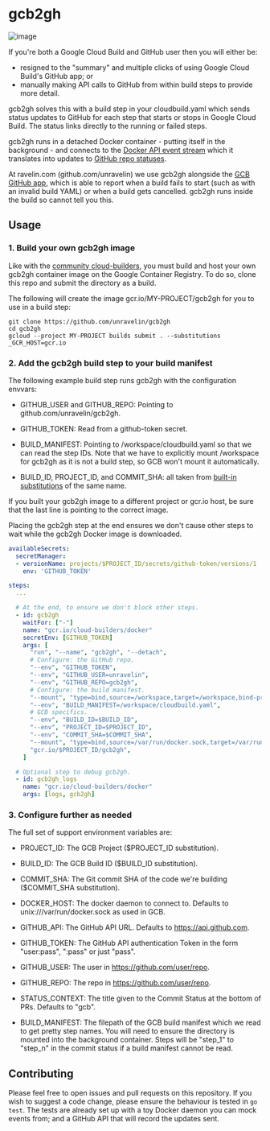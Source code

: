 # gcb2gh

![image](https://user-images.githubusercontent.com/408401/112832948-f0d1c580-908d-11eb-9e78-04433bdf3884.png)

If you're both a Google Cloud Build and GitHub user then you will either be:

- resigned to the "summary" and multiple clicks of using Google Cloud Build's
  GitHub app; or
- manually making API calls to GitHub from within build steps to provide more
  detail.

gcb2gh solves this with a build step in your cloudbuild.yaml which sends status
updates to GitHub for each step that starts or stops in Google Cloud Build. The
status links directly to the running or failed steps.

gcb2gh runs in a detached Docker container - putting itself in the background -
and connects to the [Docker API event
stream](https://docs.docker.com/engine/api/v1.41/#operation/SystemEvents) which
it translates into updates to [GitHub repo
statuses](https://docs.github.com/en/rest/reference/repos#create-a-commit-status).

At ravelin.com (github.com/unravelin) we use gcb2gh alongside the [GCB GitHub
app](https://github.com/marketplace/google-cloud-build), which is able to report
when a build fails to start (such as with an invalid build YAML) or when a build
gets cancelled. gcb2gh runs inside the build so cannot tell you this.

## Usage

### 1. Build your own gcb2gh image

Like with the [community
cloud-builders](https://github.com/GoogleCloudPlatform/cloud-builders-community),
you must build and host your own gcb2gh container image on the Google Container
Registry. To do so, clone this repo and submit the directory as a build.

The following will create the image gcr.io/MY-PROJECT/gcb2gh for you to use in a
build step:

```
git clone https://github.com/unravelin/gcb2gh
cd gcb2gh
gcloud --project MY-PROJECT builds submit . --substitutions _GCR_HOST=gcr.io
```

### 2. Add the gcb2gh build step to your build manifest

The following example build step runs gcb2gh with the configuration envvars:

- GITHUB_USER and GITHUB_REPO: Pointing to github.com/unravelin/gcb2gh.

- GITHUB_TOKEN: Read from a github-token secret.

- BUILD_MANIFEST: Pointing to /workspace/cloudbuild.yaml so that we can read the
  step IDs. Note that we have to explicitly mount /workspace for gcb2gh as it is
  not a build step, so GCB won't mount it automatically.

- BUILD_ID, PROJECT_ID, and COMMIT_SHA: all taken from [built-in
  substitutions](https://cloud.google.com/build/docs/configuring-builds/substitute-variable-values)
  of the same name.

If you built your gcb2gh image to a different project or gcr.io host, be sure
that the last line is pointing to the correct image.

Placing the gcb2gh step at the end ensures we don't cause other steps to wait
while the gcb2gh Docker image is downloaded.

```yaml
availableSecrets:
  secretManager:
  - versionName: projects/$PROJECT_ID/secrets/github-token/versions/1
    env: 'GITHUB_TOKEN'

steps:
  ...

  # At the end, to ensure we don't block other steps.
  - id: gcb2gh
    waitFor: ["-"]
    name: "gcr.io/cloud-builders/docker"
    secretEnv: [GITHUB_TOKEN]
    args: [
      "run", "--name", "gcb2gh", "--detach",
      # Configure: the GitHub repo.
      "--env", "GITHUB_TOKEN",
      "--env", "GITHUB_USER=unravelin",
      "--env", "GITHUB_REPO=gcb2gh",
      # Configure: the build manifest.
      "--mount", "type=bind,source=/workspace,target=/workspace,bind-propagation=rprivate",
      "--env", "BUILD_MANIFEST=/workspace/cloudbuild.yaml",
      # GCB specifics.
      "--env", "BUILD_ID=$BUILD_ID",
      "--env", "PROJECT_ID=$PROJECT_ID",
      "--env", "COMMIT_SHA=$COMMIT_SHA",
      "--mount", "type=bind,source=/var/run/docker.sock,target=/var/run/docker.sock,bind-propagation=rprivate",
      "gcr.io/$PROJECT_ID/gcb2gh",
    ]

  # Optional step to debug gcb2gh.
  - id: gcb2gh_logs
    name: "gcr.io/cloud-builders/docker"
    args: [logs, gcb2gh]
```

### 3. Configure further as needed

The full set of support environment variables are:

- PROJECT_ID: The GCB Project ($PROJECT_ID substitution).

- BUILD_ID: The GCB Build ID ($BUILD_ID substitution).

- COMMIT_SHA: The Git commit SHA of the code we're building ($COMMIT_SHA
  substitution).

- DOCKER_HOST: The docker daemon to connect to. Defaults to
  unix:///var/run/docker.sock as used in GCB.

- GITHUB_API: The GitHub API URL. Defaults to https://api.github.com.

- GITHUB_TOKEN: The GitHub API authentication Token in the form "user:pass",
  ":pass" or just "pass".

- GITHUB_USER: The user in https://github.com/user/repo.

- GITHUB_REPO: The repo in https://github.com/user/repo.

- STATUS_CONTEXT: The title given to the Commit Status at the bottom of PRs.
  Defaults to "gcb".

- BUILD_MANIFEST: The filepath of the GCB build manifest which we read to get
  pretty step names. You will need to ensure the directory is mounted into the
  background container. Steps will be "step_1" to "step_n" in the commit status
  if a build manifest cannot be read.

## Contributing

Please feel free to open issues and pull requests on this repository. If you
wish to suggest a code change, please ensure the behaviour is tested in `go
test`. The tests are already set up with a toy Docker daemon you can mock events
from; and a GitHub API that will record the updates sent.
